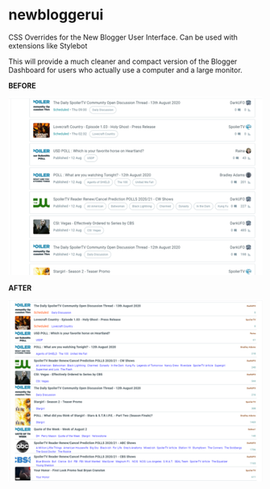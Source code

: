 # newbloggerui
CSS Overrides for the New Blogger User Interface. Can be used with extensions like Stylebot

This will provide a much cleaner and compact version of the Blogger Dashboard for users who actually use a computer and a large monitor.

**BEFORE**

![before](blogger-ui-before.png)


**AFTER**

![after](blogger-ui-after.png)
